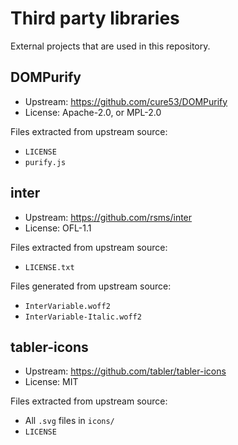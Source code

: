 # Third party libraries

External projects that are used in this repository.

## DOMPurify

- Upstream: https://github.com/cure53/DOMPurify
- License: Apache-2.0, or MPL-2.0

Files extracted from upstream source:

- `LICENSE`
- `purify.js`

## inter

- Upstream: https://github.com/rsms/inter
- License: OFL-1.1

Files extracted from upstream source:

- `LICENSE.txt`

Files generated from upstream source:

- `InterVariable.woff2`
- `InterVariable-Italic.woff2`

## tabler-icons

- Upstream: https://github.com/tabler/tabler-icons
- License: MIT

Files extracted from upstream source:

- All `.svg` files in `icons/`
- `LICENSE`
